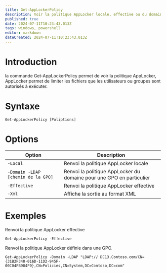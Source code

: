 ```yaml
---
title: Get-AppLockerPolicy
description: Voir la politique AppLocker locale, effective ou du domaine
published: true
date: 2024-07-11T10:23:43.013Z
tags: windows, powershell
editor: markdown
dateCreated: 2024-07-11T10:23:43.013Z
---
```


# Introduction

la commande Get-AppLockerPolicy permet de voir la politique AppLocker, AppLocker permet de limiter les fichiers que les utilisateurs ou groupes sont autorisés à exécuter.

# Syntaxe

`Get-AppLockerPolicy [Poliptions]`

# Options

| Option             | Description                               |
| ------------------ | ----------------------------------------- |
| `-Local`     | Renvoi la politique AppLocker locale                   |
| `-Domain -LDAP [chemin de la GPO]`     | Renvoi la politique AppLocker du domaine pour une GPO en particulier                 |
| `-Effective`     | Renvoi la politique AppLocker effective                  |
| `-Xml`     | Affiche la sortie au format XML            |

# Exemples

Renvoi la politique AppLocker effective

`Get-AppLockerPolicy -Effective`

Renvoi la politique AppLocker définie dans une GPO.

`Get-AppLockerPolicy -Domain -LDAP "LDAP:// DC13.Contoso.com/CN={31B2F340-016D-11D2-945F-00C04FB984F9},CN=Policies,CN=System,DC=Contoso,DC=com"`
